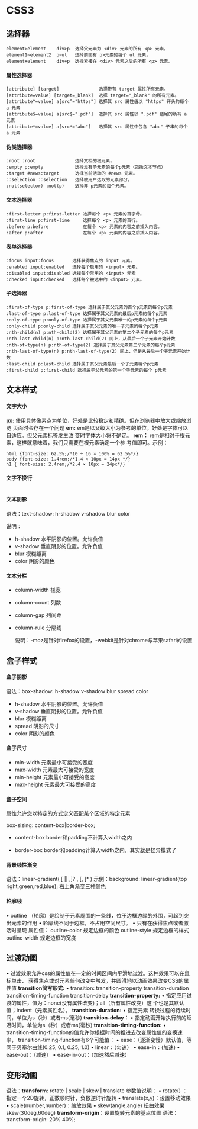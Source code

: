# CSS3

## 选择器

```
element>element    div>p  选择父元素为 <div> 元素的所有 <p> 元素。
element1~element2  p~ul   选择前面有 p>元素的每个 ul 元素。
element+element    div+p  选择紧接在 <div> 元素之后的所有 <p> 元素。
```

#### 属性选择器

```
[attribute] [target]               选择带有 target 属性所有元素。
[attribute=value] [target=_blank]  选择 target="_blank" 的所有元素。
[attribute^=value] a[src^="https"] 选择其 src 属性值以 "https" 开头的每个 a 元素
[attribute$=value] a[src$=".pdf"]  选择其 src 属性以 ".pdf" 结尾的所有 a 元素
[attribute*=value] a[src*="abc"]   选择其 src 属性中包含 "abc" 子串的每个 a 元素
```

#### 伪类选择器

```
:root :root               选择文档的根元素。
:empty p:empty            选择没有子元素的每个p元素（包括文本节点）
:target #news:target      选择当前活动的 #news 元素。
::selection ::selection   选择被用户选取的元素部分。
:not(selector) :not(p)    选择非 p元素的每个元素。
```

#### 文本选择器

```
:first-letter p:first-letter 选择每个 <p> 元素的首字母。
:first-line p:first-line     选择每个 <p> 元素的首行。
:before p:before             在每个 <p> 元素的内容之前插入内容。
:after p:after               在每个 <p> 元素的内容之后插入内容。
```

#### 表单选择器

```
:focus input:focus       选择获得焦点的 input 元素。
:enabled input:enabled   选择每个启用的 <input> 元素。
:disabled input:disabled 选择每个禁用的 <input> 元素
:checked input:checked   选择每个被选中的 <input> 元素。
```

#### 子选择器

```
:first-of-type p:first-of-type 选择属于其父元素的首个p元素的每个p元素
:last-of-type p:last-of-type 选择属于其父元素的最后p元素的每个p元素
:only-of-type p:only-of-type 选择属于其父元素唯一的p元素的每个p元素
:only-child p:only-child 选择属于其父元素的唯一子元素的每个p元素
:nth-child(n) p:nth-child(2) 选择属于其父元素的第二个子元素的每个p元素
:nth-last-child(n) p:nth-last-child(2) 同上，从最后一个子元素开始计数
:nth-of-type(n) p:nth-of-type(2) 选择属于其父元素第二个元素的每个p元素
:nth-last-of-type(n) p:nth-last-of-type(2) 同上，但是从最后一个子元素开始计数
:last-child p:last-child 选择属于其父元素最后一个子元素每个p元素
:first-child p:first-child 选择属于父元素的第一个子元素的每个 p元素
```

## 文本样式

#### 文字大小

**px:**
使用具体像素点为单位，好处是比较稳定和精确。但在浏览器中放大或缩放浏览
页面时会存在一个问题
**em:**
em是以父级大小为参考的单位。好处是字体可以自适应。但父元素标签发生改
变时字体大小将不确定。
**rem：**
rem是相对于根元素<html>，这样就意味着，我们只需要在根元素确定一个参
考值即可。示例：

```
html {font-size: 62.5%;/*10 ÷ 16 × 100% = 62.5%*/}
body {font-size: 1.4rem;/*1.4 × 10px = 14px */}
h1 { font-size: 2.4rem;/*2.4 × 10px = 24px*/}
```

#### 文字不换行

```

```

#### 文本阴影

语法：text-shadow: h-shadow v-shadow blur color

说明：

- h-shadow 水平阴影的位置。允许负值
- v-shadow 垂直阴影的位置。允许负值
- blur 模糊距离
- color 阴影的颜色

#### 文本分栏

- column-width   栏宽

- column-count   列数

- column-gap      列间距

- column-rule      分隔线

  说明：-moz是针对firefox的设置，-webkit是针对chrome与苹果safari的设置

## 盒子样式

#### 盒子阴影

语法：box-shadow: h-shadow v-shadow blur spread color

- h-shadow 水平阴影的位置。允许负值
- v-shadow 垂直阴影的位置。允许负值
- blur 模糊距离
- spread 阴影的尺寸
- color 阴影的颜色

#### 盒子尺寸

- min-width 元素最小可接受的宽度
- max-width 元素最大可接受的宽度
- min-height 元素最小可接受的高度
- max-height 元素最大可接受的高度

#### 盒子空间

属性允许您以特定的方式定义匹配某个区域的特定元素

box-sizing: content-box|border-box;

- content-box   border和padding不计算入width之内

- border-box     border和padding计算入width之内，其实就是怪异模式了

#### 背景线性渐变

语法：linear-gradient( [<point> || <angle>,]? <stop>, <stop> [, <stop>]* )
示例：background: linear-gradient(top right,green,red,blue);    右上角渐变三种颜色

#### 轮廓线

• outline （轮廓）是绘制于元素周围的一条线，位于边框边缘的外围，可起到突出元素的作用
• 轮廓线不同于边框，不占用空间尺寸。
• 只有在获得焦点或者激活时呈现
属性值：
outline-color    规定边框的颜色
outline-style     规定边框的样式
outline-width   规定边框的宽度

## 过渡动画

• 过渡效果允许css的属性值在一定的时间区间内平滑地过渡。这种效果可以在鼠标单击、
获得焦点或对元素任何改变中触发，并圆滑地以动画效果改变CSS的属性值
**transition简写形式:**
• transition: transition-property transition-duration transition-timing-function transition-delay
**transition-property:**
• 指定应用过渡的属性，值为：none(没有属性改变)；all（所有属性改变）这
个也是其默认值；indent（元素属性名）。
**transition-duration:**
• 指定元素 转换过程的持续时间，单位为s（秒）或者ms(毫秒) 
**transition-delay：**
• 指定动画开始执行前的延迟时间，单位为s（秒）或者ms(毫秒)
**transition-timing-function:**
• transition-timing-function的值允许你根据时间的推进去改变属性值的变换速率，
transition-timing-function有6个可能值：
• ease：（逐渐变慢）默认值，等同于贝塞尔曲线(0.25, 0.1, 0.25, 1.0)
• linear：（匀速）
• ease-in：(加速)
• ease-out：（减速）
• ease-in-out：（加速然后减速）

## 变形动画

语法：**transform**: rotate | scale | skew | translate
参数值说明：
• rotate(<angle>) ：指定一个2D旋转，正数顺时针，负数逆时针旋转
• translate(x,y)：设置移动效果
• scale(number,number)：缩放效果
• skew(angle,angle)       扭曲效果  skew(30deg,60deg)
**transform-origin**：设置旋转元素的基点位置
语法：transform-origin: 20% 40%;